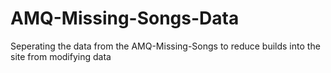 # AMQ-Missing-Songs-Data

Seperating the data from the AMQ-Missing-Songs to reduce builds into the site from modifying data
